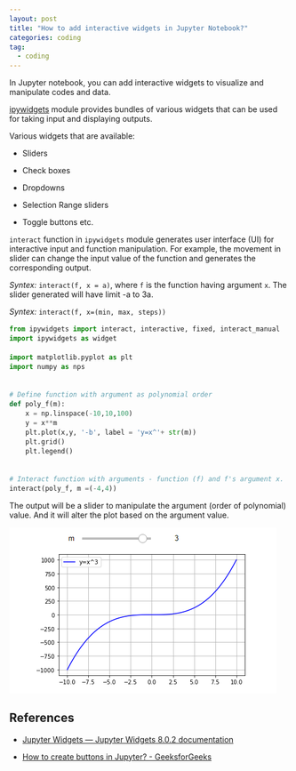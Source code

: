 ```yaml
---
layout: post
title: "How to add interactive widgets in Jupyter Notebook?"
categories: coding
tag: 
  - coding
---
```


In Jupyter notebook, you can add interactive widgets to visualize and manipulate codes and data. 

[ipywidgets](https://github.com/jupyter-widgets/ipywidgets) module provides bundles of various widgets that can be used for taking input and displaying outputs. 

Various widgets that are available:

* Sliders 

* Check boxes

* Dropdowns

* Selection Range sliders

* Toggle buttons etc.
  
  

`interact` function in `ipywidgets` module generates user interface (UI) for interactive input and function manipulation. For example, the movement in slider can change the input value of the function and generates the corresponding output.

*Syntex:* `interact(f, x = a)`, where `f` is the function having argument `x`. The slider generated will have limit -a to 3a.

*Syntex:* `interact(f, x=(min, max, steps))`

```python
from ipywidgets import interact, interactive, fixed, interact_manual
import ipywidgets as widget

import matplotlib.pyplot as plt
import numpy as nps


# Define function with argument as polynomial order
def poly_f(m):
    x = np.linspace(-10,10,100)
    y = x**m
    plt.plot(x,y, '-b', label = 'y=x^'+ str(m))
    plt.grid()
    plt.legend()  


# Interact function with arguments - function (f) and f's argument x.
interact(poly_f, m =(-4,4))
```

The output will be a slider to manipulate the argument (order of polynomial) value. And it will alter the plot based on the argument value.

![](\assets\images\ipywidgets_slider.png)



## References

* [Jupyter Widgets &mdash; Jupyter Widgets 8.0.2 documentation](https://ipywidgets.readthedocs.io/en/stable/index.html)

* [How to create buttons in Jupyter? - GeeksforGeeks](https://www.geeksforgeeks.org/how-to-create-buttons-in-jupyter/)
